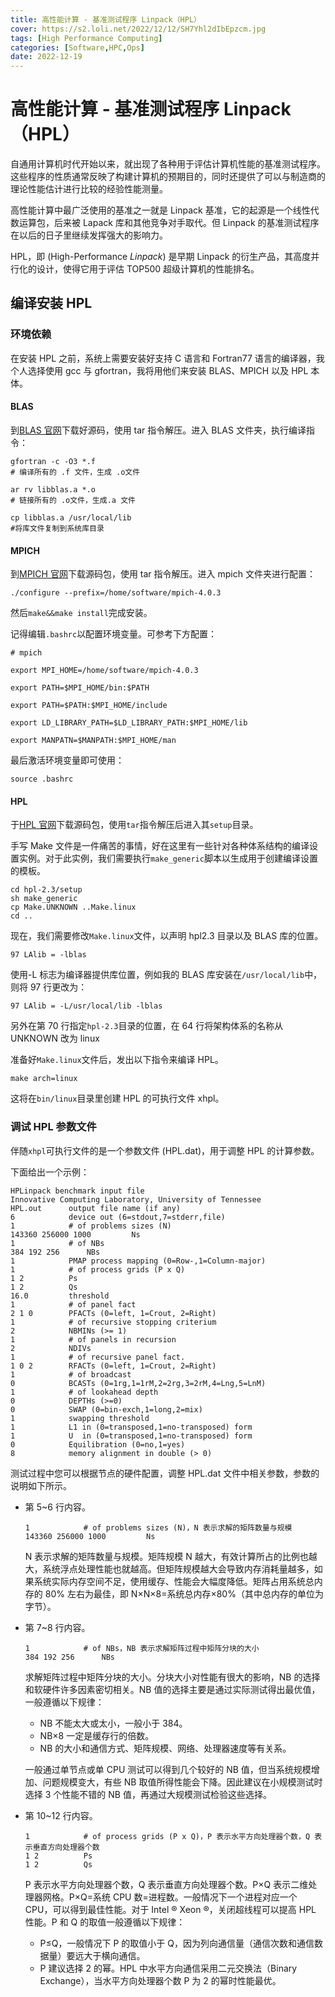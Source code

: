 ```yaml
---
title: 高性能计算 - 基准测试程序 Linpack（HPL）
cover: https://s2.loli.net/2022/12/12/SH7Yhl2dIbEpzcm.jpg
tags: [High Performance Computing]
categories: [Software,HPC,Ops]
date: 2022-12-19
---
```


# 高性能计算 - 基准测试程序 Linpack（HPL）

自通用计算机时代开始以来，就出现了各种用于评估计算机性能的基准测试程序。这些程序的性质通常反映了构建计算机的预期目的，同时还提供了可以与制造商的理论性能估计进行比较的经验性能测量。

高性能计算中最广泛使用的基准之一就是 Linpack 基准，它的起源是一个线性代数运算包，后来被 Lapack 库和其他竞争对手取代。但 Linpack 的基准测试程序在以后的日子里继续发挥强大的影响力。

HPL，即 (High-Performance *Linpack*) 是早期 Linpack 的衍生产品，其高度并行化的设计，使得它用于评估 TOP500 超级计算机的性能排名。

<!-- more -->

## 编译安装 HPL

### 环境依赖

在安装 HPL 之前，系统上需要安装好支持 C 语言和 Fortran77 语言的编译器，我个人选择使用 gcc 与 gfortran，我将用他们来安装 BLAS、MPICH 以及 HPL 本体。

#### BLAS

到[BLAS 官网](http://www.netlib.org/blas/)下载好源码，使用 tar 指令解压。进入 BLAS 文件夹，执行编译指令：

```shell
gfortran -c -O3 *.f 
# 编译所有的 .f 文件，生成 .o文件
 
ar rv libblas.a *.o  
# 链接所有的 .o文件，生成.a 文件
 
cp libblas.a /usr/local/lib  
#将库文件复制到系统库目录
```

#### MPICH

到[MPICH 官网](https://www.mpich.org/downloads/)下载源码包，使用 tar 指令解压。进入 mpich 文件夹进行配置：

```
./configure --prefix=/home/software/mpich-4.0.3
```

然后`make&&make install`完成安装。

记得编辑`.bashrc`以配置环境变量。可参考下方配置：

```
# mpich

export MPI_HOME=/home/software/mpich-4.0.3

export PATH=$MPI_HOME/bin:$PATH

export PATH=$PATH:$MPI_HOME/include

export LD_LIBRARY_PATH=$LD_LIBRARY_PATH:$MPI_HOME/lib

export MANPATN=$MANPATH:$MPI_HOME/man
```

最后激活环境变量即可使用：

```
source .bashrc
```

#### HPL

于[HPL 官网](https://netlib.org/benchmark/hpl/)下载源码包，使用`tar`指令解压后进入其`setup`目录。

手写 Make 文件是一件痛苦的事情，好在这里有一些针对各种体系结构的编译设置实例。对于此实例，我们需要执行`make_generic`脚本以生成用于创建编译设置的模板。

```
cd hpl-2.3/setup
sh make_generic
cp Make.UNKNOWN ..Make.linux
cd ..
```

现在，我们需要修改`Make.linux`文件，以声明 hpl2.3 目录以及 BLAS 库的位置。

```
97 LAlib = -lblas
```

使用-L 标志为编译器提供库位置，例如我的 BLAS 库安装在`/usr/local/lib`中，则将 97 行更改为：

```
97 LAlib = -L/usr/local/lib -lblas
```

另外在第 70 行指定`hpl-2.3`目录的位置，在 64 行将架构体系的名称从 UNKNOWN 改为 linux

准备好`Make.linux`文件后，发出以下指令来编译 HPL。

`make arch=linux`

这将在`bin/linux`目录里创建 HPL 的可执行文件 xhpl。

### 调试 HPL 参数文件

伴随`xhpl`可执行文件的是一个参数文件 (HPL.dat)，用于调整 HPL 的计算参数。

下面给出一个示例：

```
HPLinpack benchmark input file
Innovative Computing Laboratory, University of Tennessee
HPL.out      output file name (if any)
6            device out (6=stdout,7=stderr,file)
1            # of problems sizes (N)
143360 256000 1000         Ns  
1            # of NBs
384 192 256      NBs 
1            PMAP process mapping (0=Row-,1=Column-major)
1            # of process grids (P x Q)
1 2          Ps  
1 2          Qs  
16.0         threshold
1            # of panel fact
2 1 0        PFACTs (0=left, 1=Crout, 2=Right)
1            # of recursive stopping criterium
2            NBMINs (>= 1)
1            # of panels in recursion
2            NDIVs
1            # of recursive panel fact.
1 0 2        RFACTs (0=left, 1=Crout, 2=Right)
1            # of broadcast
0            BCASTs (0=1rg,1=1rM,2=2rg,3=2rM,4=Lng,5=LnM)
1            # of lookahead depth
0            DEPTHs (>=0)
0            SWAP (0=bin-exch,1=long,2=mix)
1            swapping threshold
1            L1 in (0=transposed,1=no-transposed) form
1            U  in (0=transposed,1=no-transposed) form
0            Equilibration (0=no,1=yes)
8            memory alignment in double (> 0)
```

测试过程中您可以根据节点的硬件配置，调整 HPL.dat 文件中相关参数，参数的说明如下所示。

- 第 5~6 行内容。

  ```shell
  1            # of problems sizes (N)，N 表示求解的矩阵数量与规模
  143360 256000 1000         Ns  
  ```

  N 表示求解的矩阵数量与规模。矩阵规模 N 越大，有效计算所占的比例也越大，系统浮点处理性能也就越高。但矩阵规模越大会导致内存消耗量越多，如果系统实际内存空间不足，使用缓存、性能会大幅度降低。矩阵占用系统总内存的 80% 左右为最佳，即 N×N×8=系统总内存×80%（其中总内存的单位为字节）。

- 第 7~8 行内容。

  ```shell
  1            # of NBs，NB 表示求解矩阵过程中矩阵分块的大小
  384 192 256      NBs 
  ```

  求解矩阵过程中矩阵分块的大小。分块大小对性能有很大的影响，NB 的选择和软硬件许多因素密切相关。NB 值的选择主要是通过实际测试得出最优值，一般遵循以下规律：

  - NB 不能太大或太小，一般小于 384。
  - NB×8 一定是缓存行的倍数。
  - NB 的大小和通信方式、矩阵规模、网络、处理器速度等有关系。

  一般通过单节点或单 CPU 测试可以得到几个较好的 NB 值，但当系统规模增加、问题规模变大，有些 NB 取值所得性能会下降。因此建议在小规模测试时选择 3 个性能不错的 NB 值，再通过大规模测试检验这些选择。

- 第 10~12 行内容。

  ```shell
  1            # of process grids (P x Q)，P 表示水平方向处理器个数，Q 表示垂直方向处理器个数
  1 2          Ps  
  1 2          Qs  
  ```

  P 表示水平方向处理器个数，Q 表示垂直方向处理器个数。P×Q 表示二维处理器网格。P×Q=系统 CPU 数=进程数。一般情况下一个进程对应一个 CPU，可以得到最佳性能。对于 Intel ® Xeon ®，关闭超线程可以提高 HPL 性能。P 和 Q 的取值一般遵循以下规律：

  - P≤Q，一般情况下 P 的取值小于 Q，因为列向通信量（通信次数和通信数据量）要远大于横向通信。
  - P 建议选择 2 的幂。HPL 中水平方向通信采用二元交换法（Binary Exchange），当水平方向处理器个数 P 为 2 的幂时性能最优。
